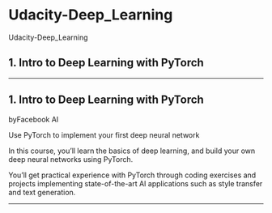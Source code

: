 # Udacity-Deep_Learning
Udacity-Deep_Learning

## 1. Intro to Deep Learning with PyTorch


-------

## 1. Intro to Deep Learning with PyTorch
byFacebook AI

Use PyTorch to implement your first deep neural network

In this course, you’ll learn the basics of deep learning, and build your own deep neural networks using PyTorch. 

You’ll get practical experience with PyTorch through coding exercises and projects implementing state-of-the-art AI applications such as style transfer and text generation.

-------




